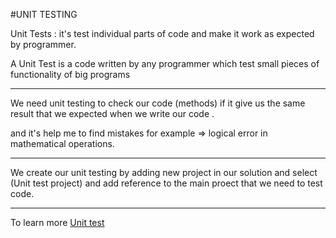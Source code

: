 #UNIT TESTING

Unit Tests : it's test individual parts of code and make it work as expected by programmer.

A Unit Test is a code written by any programmer which test small pieces of functionality of big programs

---

We need unit testing to check our code (methods) if it give us the same result that we expected when we write our code .

and it's help me to find mistakes for example => logical error in mathematical operations.

---

We create our unit testing by adding new project in our solution and select (Unit test project) and add reference to the main proect that we need to test code.

---

To learn more [Unit test](https://www.c-sharpcorner.com/article/a-basic-introduction-of-unit-test-for-beginners/)


 